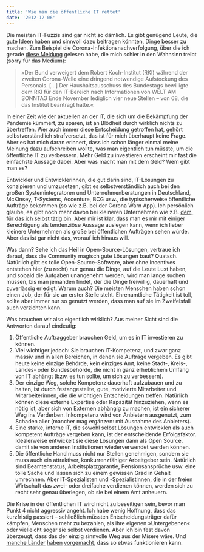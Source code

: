 ```yaml
---
title: 'Wie man die öffentliche IT rettet'
date: '2012-12-06'
---
```


Die meisten IT-Fuzzis sind gar nicht so dämlich. Es gibt genügend Leute, die gute Ideen haben und sinnvoll dazu beitragen könnten, Dinge besser zu machen. Zum Beispiel die Corona-Infektionsnachverfolgung, über die ich gerade [diese Meldung](https://www.welt.de/politik/deutschland/article221852030/Corona-Nachverfolgung-Bund-verweigert-Robert-Koch-Institut-IT-Kraefte.html) gelesen habe, die mich schier in den Wahnsinn treibt (sorry für das Medium):

> »Der Bund verweigert dem Robert Koch-Institut (RKI) während der zweiten Corona-Welle eine dringend notwendige Aufstockung des Personals. […] Der Haushaltsausschuss des Bundestags bewilligte dem RKI für den IT-Bereich nach Informationen von WELT AM SONNTAG Ende November lediglich vier neue Stellen – von 68, die das Institut beantragt hatte.«

In einer Zeit wie der aktuellen an der IT, die sich um die Bekämpfung der Pandemie kümmert, zu sparen, ist an Blödheit durch wirklich nichts zu übertreffen. Wer auch immer diese Entscheidung getroffen hat, gehört selbstverständlich strafversetzt, das ist für mich überhaupt keine Frage. Aber es hat mich daran erinnert, dass ich schon länger einmal meine Meinung dazu aufschreiben wollte, was man eigentlich tun müsste, um die öffentliche IT zu verbessern. Mehr Geld zu investieren erscheint mir fast die einfachste Aussage dabei. Aber was macht man mit dem Geld? Wem gibt man es?

Entwickler und Entwicklerinnen, die gut darin sind, IT-Lösungen zu konzipieren und umzusetzen, gibt es selbstverständlich auch bei den großen Systemintegratoren und Unternehmenberatungen in Deutschland, McKinsey, T-Systems, Accenture, BCG usw., die typischerweise öffentliche Aufträge bekommen (so wie z.B. bei der Corona Warn App). Ich persönlich glaube, es gibt noch mehr davon bei kleineren Unternehmen wie z.B. [dem, für das ich selbst tätig bin](https://www.innoq.com/de/). Aber mir ist klar, dass man es mir mit einiger Berechtigung als tendenziöse Aussage auslegen kann, wenn ich lieber kleinere Unternehmen als große bei öffentlichen Aufträgen sehen würde. Aber das ist gar nicht das, worauf ich hinaus will. 

Was dann? Sehe ich das Heil in Open-Source-Lösungen, vertraue ich darauf, dass die Community magisch gute Lösungen baut? Quatsch. Natürlich gibt es tolle Open-Source-Software, aber ohne Incentives entstehen hier (zu recht) nur genau die Dinge, auf die Leute Lust haben, und sobald die Aufgaben unangenehm werden, wird man lange suchen müssen, bis man jemanden findet, der die Dinge freiwillig, dauerhaft und zuverlässig erledigt. Warum auch? Die meisten Menschen haben schon einen Job, der für sie an erster Stelle steht. Ehrenamtliche Tätigkeit ist toll, sollte aber immer nur so genutzt werden, dass man auf sie im Zweifelsfall auch verzichten kann.

Was brauchen wir also eigentlich wirklich? Aus meiner Sicht sind die Antworten darauf eindeutig:

1. Öffentliche Auftraggeber brauchen Geld, um es in IT investieren zu können.
1. Viel wichtiger jedoch: Sie brauchen IT-Kompetenz, und zwar ganz massiv und in allen Bereichen, in denen sie Aufträge vergeben. Es gibt heute keine einzige Behörde, kein einziges Amt, keine Stadt-, Kreis-, Landes- oder Bundesbehörde, die nicht in ganz erheblichem Umfang von IT abhängt (bzw. es tun sollte, um sich zu verbessern).
2. Der einzige Weg, solche Kompetenz dauerhaft aufzubauen und zu halten, ist durch festangestellte, gute, motivierte Mitarbeiter und Mitarbeiterinnen, die die wichtigen Entscheidungen treffen. Natürlich können diese externe Expertise oder Kapazität hinzuziehen, wenn es nötig ist, aber sich von Externen abhängig zu machen, ist ein sicherer Weg ins Verderben. Inkompetenz wird von Anbietern ausgenutzt, zum Schaden aller (mancher mag ergänzen: mit Ausnahme des Anbieters).
3. Eine starke, interne IT, die sowohl selbst Lösungen entwicklen als auch kompetent Aufträge vergeben kann, ist der entscheidende Erfolgsfaktor. Idealerweise entwickelt sie diese Lösungen dann als Open Source, damit sie von anderen Institutionen wiederverwendet werden können.
4. Die öffentliche Hand muss nicht nur Stellen genehmigen, sondern sie muss auch ein attraktiver, konkurrenzfähiger Arbeitgeber sein. Natürlich sind Beamtenstatus, Arbeitsplatzgarantie, Pensionsansprüche usw. eine tolle Sache und lassen sich zu einem gewissen Grad in Gehalt umrechnen. Aber IT-Spezialisten und -Spezialistinnen, die in der freien Wirtschaft das zwei- oder dreifache verdienen können, werden sich zu recht sehr genau überlegen, ob sie bei einem Amt anheuern.

Die Krise in der öffentlichen IT wird nicht zu beseitigen sein, bevor man Punkt 4 nicht aggressiv angeht. Ich habe wenig Hoffnung, dass das kurzfristig passiert – schließlich müssten Entscheidungsträger dafür kämpfen, Menschen mehr zu bezahlen, als ihre eigenen »Untergebenen« oder vielleicht sogar sie selbst verdienen. Aber ich bin fest davon überzeugt, dass das der einzig sinnvolle Weg aus der Misere wäre. Und [manche Länder](https://www.gov.uk/government/organisations/government-digital-service) [haben](https://www.usds.gov) [vorgemacht](https://www.dta.gov.au), dass so etwas funktionieren kann.
